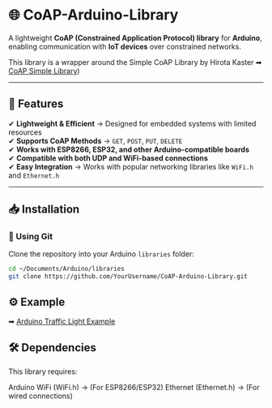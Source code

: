 # 🌐 CoAP-Arduino-Library  

A lightweight **CoAP (Constrained Application Protocol) library** for **Arduino**, enabling communication with **IoT devices** over constrained networks.  


This library is a wrapper around the Simple CoAP Library by Hirota Kaster
➡ [CoAP Simple Library](https://github.com/hirotakaster/CoAP-simple-library))  

---

## 📌 Features  
✔ **Lightweight & Efficient** → Designed for embedded systems with limited resources  
✔ **Supports CoAP Methods** → `GET`, `POST`, `PUT`, `DELETE`  
✔ **Works with ESP8266, ESP32, and other Arduino-compatible boards**  
✔ **Compatible with both UDP and WiFi-based connections**  
✔ **Easy Integration** → Works with popular networking libraries like `WiFi.h` and `Ethernet.h`  

---

## 📥 Installation  

### 🔹 Using Git  
Clone the repository into your Arduino `libraries` folder:  
```sh
cd ~/Documents/Arduino/libraries
git clone https://github.com/YourUsername/CoAP-Arduino-Library.git
```

## ⚙️ Example
➡ [Arduino Traffic Light Example](https://github.com/Mattia-Sacchi/TrafficLights-Project)  

## 🛠 Dependencies
This library requires:

Arduino WiFi (WiFi.h) → (For ESP8266/ESP32)
Ethernet (Ethernet.h) → (For wired connections)

